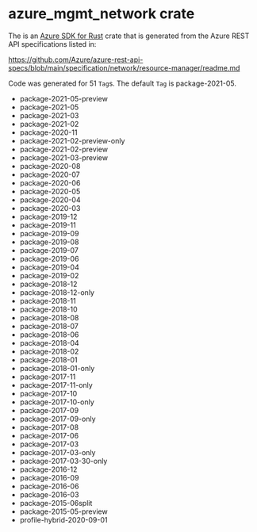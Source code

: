 # azure_mgmt_network crate

The is an [Azure SDK for Rust](https://github.com/Azure/azure-sdk-for-rust) crate that is generated from the Azure REST API specifications listed in:

https://github.com/Azure/azure-rest-api-specs/blob/main/specification/network/resource-manager/readme.md

Code was generated for 51 `Tag`s. The default `Tag` is package-2021-05.


- package-2021-05-preview
- package-2021-05
- package-2021-03
- package-2021-02
- package-2020-11
- package-2021-02-preview-only
- package-2021-02-preview
- package-2021-03-preview
- package-2020-08
- package-2020-07
- package-2020-06
- package-2020-05
- package-2020-04
- package-2020-03
- package-2019-12
- package-2019-11
- package-2019-09
- package-2019-08
- package-2019-07
- package-2019-06
- package-2019-04
- package-2019-02
- package-2018-12
- package-2018-12-only
- package-2018-11
- package-2018-10
- package-2018-08
- package-2018-07
- package-2018-06
- package-2018-04
- package-2018-02
- package-2018-01
- package-2018-01-only
- package-2017-11
- package-2017-11-only
- package-2017-10
- package-2017-10-only
- package-2017-09
- package-2017-09-only
- package-2017-08
- package-2017-06
- package-2017-03
- package-2017-03-only
- package-2017-03-30-only
- package-2016-12
- package-2016-09
- package-2016-06
- package-2016-03
- package-2015-06split
- package-2015-05-preview
- profile-hybrid-2020-09-01